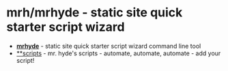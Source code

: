 # mrh/mrhyde - static site quick starter script wizard


- [**mrhyde**](mrhyde) - static site quick starter script wizard command line tool
- [**scripts](scripts) - mr. hyde's scripts - automate, automate, automate - add your script!








